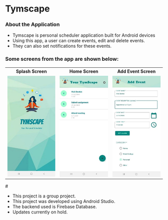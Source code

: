 # Tymscape
<h3>About the Application</h3>
<ul>
  <li>Tymscape is personal scheduler application built for Android devices</li>
  <li>Using this app, a user can create events, edit and delete events.</li>
  <li>They can also set notifications for these events.</li>
</ul>
<h3>Some screens from the app are shown below:</h3>

<table style="text-align: center">
  <tr>
    <th>Splash Screen</th>
    <th>Home Screen</th>
    <th>Add Event Screen</th>
  </tr>
  <tr>
    <td> <img src = "/images/splash.jpg"> </td>
    <td> <img src = "/images/home.jpg"> </td>
    <td> <img src = "/images/add_event.jpg"> </td>
  </tr>
</table>
#

<ul>
  <li>This project is a group project.</li>
  <li>This project was developed using Android Studio.</li>
  <li>The backend used is Firebase Database.</li>
  <li>Updates currently on hold.</li>
</ul>

